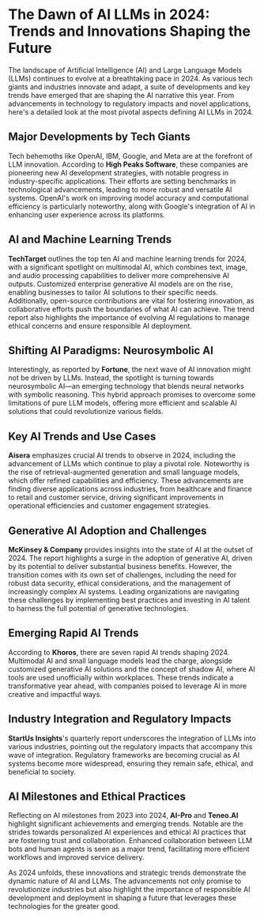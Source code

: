 # The Dawn of AI LLMs in 2024: Trends and Innovations Shaping the Future

The landscape of Artificial Intelligence (AI) and Large Language Models (LLMs) continues to evolve at a breathtaking pace in 2024. As various tech giants and industries innovate and adapt, a suite of developments and key trends have emerged that are shaping the AI narrative this year. From advancements in technology to regulatory impacts and novel applications, here's a detailed look at the most pivotal aspects defining AI LLMs in 2024.

## Major Developments by Tech Giants

Tech behemoths like OpenAI, IBM, Google, and Meta are at the forefront of LLM innovation. According to **High Peaks Software**, these companies are pioneering new AI development strategies, with notable progress in industry-specific applications. Their efforts are setting benchmarks in technological advancements, leading to more robust and versatile AI systems. OpenAI's work on improving model accuracy and computational efficiency is particularly noteworthy, along with Google's integration of AI in enhancing user experience across its platforms.

## AI and Machine Learning Trends

**TechTarget** outlines the top ten AI and machine learning trends for 2024, with a significant spotlight on multimodal AI, which combines text, image, and audio processing capabilities to deliver more comprehensive AI outputs. Customized enterprise generative AI models are on the rise, enabling businesses to tailor AI solutions to their specific needs. Additionally, open-source contributions are vital for fostering innovation, as collaborative efforts push the boundaries of what AI can achieve. The trend report also highlights the importance of evolving AI regulations to manage ethical concerns and ensure responsible AI deployment.

## Shifting AI Paradigms: Neurosymbolic AI

Interestingly, as reported by **Fortune**, the next wave of AI innovation might not be driven by LLMs. Instead, the spotlight is turning towards neurosymbolic AI—an emerging technology that blends neural networks with symbolic reasoning. This hybrid approach promises to overcome some limitations of pure LLM models, offering more efficient and scalable AI solutions that could revolutionize various fields.

## Key AI Trends and Use Cases

**Aisera** emphasizes crucial AI trends to observe in 2024, including the advancement of LLMs which continue to play a pivotal role. Noteworthy is the rise of retrieval-augmented generation and small language models, which offer refined capabilities and efficiency. These advancements are finding diverse applications across industries, from healthcare and finance to retail and customer service, driving significant improvements in operational efficiencies and customer engagement strategies.

## Generative AI Adoption and Challenges

**McKinsey & Company** provides insights into the state of AI at the outset of 2024. The report highlights a surge in the adoption of generative AI, driven by its potential to deliver substantial business benefits. However, the transition comes with its own set of challenges, including the need for robust data security, ethical considerations, and the management of increasingly complex AI systems. Leading organizations are navigating these challenges by implementing best practices and investing in AI talent to harness the full potential of generative technologies.

## Emerging Rapid AI Trends

According to **Khoros**, there are seven rapid AI trends shaping 2024. Multimodal AI and small language models lead the charge, alongside customized generative AI solutions and the concept of shadow AI, where AI tools are used unofficially within workplaces. These trends indicate a transformative year ahead, with companies poised to leverage AI in more creative and impactful ways.

## Industry Integration and Regulatory Impacts

**StartUs Insights**'s quarterly report underscores the integration of LLMs into various industries, pointing out the regulatory impacts that accompany this wave of integration. Regulatory frameworks are becoming crucial as AI systems become more widespread, ensuring they remain safe, ethical, and beneficial to society.

## AI Milestones and Ethical Practices

Reflecting on AI milestones from 2023 into 2024, **AI-Pro** and **Teneo.AI** highlight significant achievements and emerging trends. Notable are the strides towards personalized AI experiences and ethical AI practices that are fostering trust and collaboration. Enhanced collaboration between LLM bots and human agents is seen as a major trend, facilitating more efficient workflows and improved service delivery.

As 2024 unfolds, these innovations and strategic trends demonstrate the dynamic nature of AI and LLMs. The advancements not only promise to revolutionize industries but also highlight the importance of responsible AI development and deployment in shaping a future that leverages these technologies for the greater good.